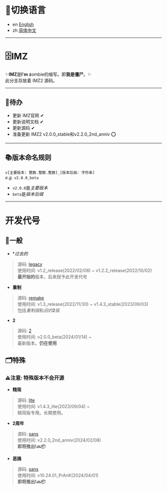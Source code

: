 # 📔切换语言
- en [English](README.md)
- zh [简体中文](README-zh.md)

---
# 🗄IMZ
✨**IMZ**是**I**\'**m** **z**ombie的缩写。即**我是僵尸**。✨  
此分支存放着 IMZ2 源码。  
  
---
## 📝待办
- 更新 IMZ官网	✔
- 更新说明文档	✔
- 更新源码	✔  
- 准备更新 IMZ2 v2.0.0\_stable和v2.2.0\_2nd\_anniv	⭕
  
---
## 📚版本命名规则
`v[主要版本: 整数.整数.整数]_[版本后缀: 字符串]`  
*e.g.* `v2.0.0_beta`  
- `v2.0.0`是*主要版本*
- `beta`是*版本后缀*
  
---
# 开发代号
## 📁一般
- **过去的*  
>源码: [legacy](https://github.com/XiaozhiSans/IMZ/tree/legacy)  
>使用时间: v1.2\_release\(2022/02/08\) ~ v1.2.2\_release\(2022/10/02\)  
>**最开始的**版本，后来授予此开发代号  
  
- **重制**  
>源码: [remake](https://github.com/XiaozhiSans/IMZ/tree/remake)  
>使用时间: v1.3\_release\(2022/11/30\) ~ v1.4.3\_stable\(2023/09/03\)  
>包括*重制版*和*旧的**2**版*  
  
- **2**  
>源码: [2](https://github.com/XiaozhiSans/IMZ/tree/main)  
>使用时间: v2.0.0\_beta\(2024/01/14\) ~  
>最新版本。**仍在使用**  
  
## 🗂特殊
### ⚠️注意: 特殊版本不会开源
- **精简**  
>源码: [lite](https://github.com/XiaozhiSans/IMZ/tree/lite)  
>使用时间: v1.4.3\_lite\(2023/09/04\) ~  
>精简版专用。长期使用。  
  
- **2周年**  
>源码: [sans](https://github.com/XiaozhiSans/IMZ/tree/sans)  
>使用时间: v2.2.0\_2nd\_anniv\(2024/02/08\)  
>**即将推出!🔜📦**  
  
- **恶搞**  
>源码: [sans](https://github.com/XiaozhiSans/IMZ/tree/sans)  
>使用时间: v10.24.01\_PrAnK\(2024/04/01\)  
>**即将推出!🔜📦**  

